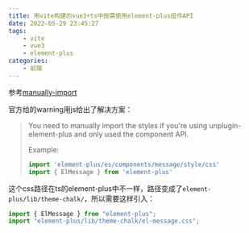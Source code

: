 ```yaml
---
title: 用vite构建的vue3+ts中按需使用element-plus组件API
date: 2022-05-29 23:45:27
tags: 
    - vite
    - vue3
    - element-plus
categories: 
    - 前端
---
```

参考[manually-import](https://element-plus.org/en-US/guide/quickstart.html#manually-import)

官方给的warning用js给出了解决方案：

> You need to manually import the styles if you're using unplugin-element-plus and only used the component API.
>
> Example:
> ```js
> import 'element-plus/es/components/message/style/css'
> import { ElMessage } from 'element-plus'
> ```

这个css路径在ts的element-plus中不一样，路径变成了`element-plus/lib/theme-chalk/`，所以需要这样引入：
```ts
import { ElMessage } from "element-plus";
import "element-plus/lib/theme-chalk/el-message.css";
```